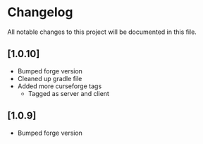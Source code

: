 # Changelog

All notable changes to this project will be documented in this file.

## [1.0.10]

- Bumped forge version
- Cleaned up gradle file
- Added more curseforge tags
  - Tagged as server and client


## [1.0.9]

- Bumped forge version
